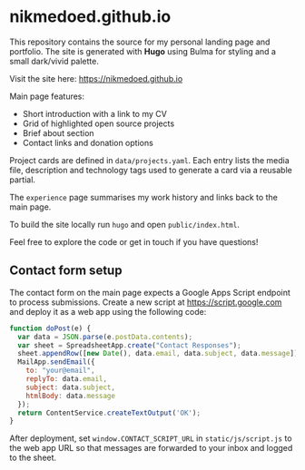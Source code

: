 # nikmedoed.github.io

This repository contains the source for my personal landing page and portfolio.
The site is generated with **Hugo** using Bulma for styling and a small dark/vivid palette.

Visit the site here: <https://nikmedoed.github.io>

Main page features:

- Short introduction with a link to my CV
- Grid of highlighted open source projects
- Brief about section
- Contact links and donation options

Project cards are defined in `data/projects.yaml`. Each entry lists the media file, description and technology tags used to generate a card via a reusable partial.

The `experience` page summarises my work history and links back to the main page.

To build the site locally run `hugo` and open `public/index.html`.

Feel free to explore the code or get in touch if you have questions!

## Contact form setup

The contact form on the main page expects a Google Apps Script endpoint to
process submissions. Create a new script at
<https://script.google.com> and deploy it as a web app using the following code:

```javascript
function doPost(e) {
  var data = JSON.parse(e.postData.contents);
  var sheet = SpreadsheetApp.create("Contact Responses");
  sheet.appendRow([new Date(), data.email, data.subject, data.message]);
  MailApp.sendEmail({
    to: "your@email",
    replyTo: data.email,
    subject: data.subject,
    htmlBody: data.message
  });
  return ContentService.createTextOutput('OK');
}
```

After deployment, set `window.CONTACT_SCRIPT_URL` in `static/js/script.js` to the
web app URL so that messages are forwarded to your inbox and logged to the
sheet.
